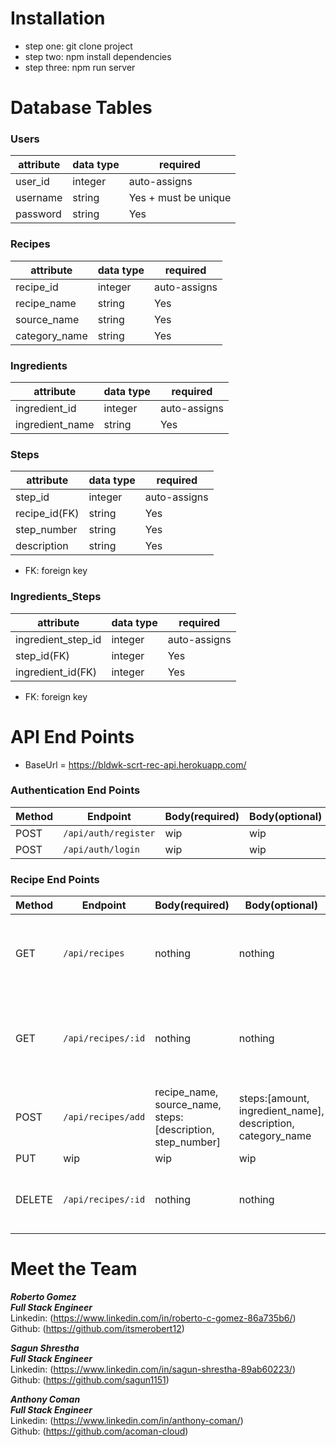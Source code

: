 # Installation

* step one: git clone project
* step two: npm install dependencies
* step three: npm run server

# Database Tables

### Users
|attribute|data type|				required			|
|---------|---------|---------------------|
|user_id  |integer  |auto-assigns         |
|username |string   |Yes + must be unique |
|password |string   |Yes                  |

### Recipes
|attribute  |data type|	required		|
|-------------|---------|-------------|
|recipe_id    |integer  |auto-assigns |
|recipe_name  |string   |Yes          |
|source_name  |string   |Yes          |
|category_name|string   |Yes          |

### Ingredients
|attribute      |data type|	required   |
|---------------|---------|------------|
|ingredient_id  |integer  |auto-assigns|
|ingredient_name|string   |Yes         |

### Steps
|		attribute  |data type|				required		 |
|--------------|---------|---------------------|
|step_id       |integer  |auto-assigns         |
|recipe_id(FK) |string   |Yes                  |
|step_number   |string   |Yes                  |
|description   |string   |Yes                  |

* FK: foreign key

### Ingredients_Steps
|		attribute      |data type|		required		 |
|------------------|---------|-----------------|
|ingredient_step_id|integer  |auto-assigns     |
|step_id(FK)       |integer  |Yes              |
|ingredient_id(FK) |integer  |Yes              |

* FK: foreign key

# API End Points

* BaseUrl = https://bldwk-scrt-rec-api.herokuapp.com/

### Authentication End Points

|Method|Endpoint|Body(required)|Body(optional)|notes|
|----|--------------------|-------------------------|----|--------------------|
|POST|`/api/auth/register`|wip|wip|wip|
|POST|`/api/auth/login`|wip|wip|wip|

### Recipe End Points

|Method|Endpoint|Body(required)|Body(optional)|notes|
|-|-|-|-|-|
|GET|`/api/recipes`|nothing|nothing|Returns all available recipes from database|
|GET|`/api/recipes/:id`|nothing|nothing|return recipe object with the id passed through the URL|
|POST|`/api/recipes/add`|recipe_name, source_name, steps: [description, step_number] |steps:[amount, ingredient_name], description, category_name|returns newly created recipe|
|PUT|wip|wip|wip|wip|
|DELETE|`/api/recipes/:id`|nothing|nothing|On success returns deletion succesful|

# Meet the Team

**_Roberto Gomez_**  
**_Full Stack Engineer_**  
Linkedin: (https://www.linkedin.com/in/roberto-c-gomez-86a735b6/)  
Github: (https://github.com/itsmerobert12)

**_Sagun Shrestha_**  
**_Full Stack Engineer_**  
Linkedin: (https://www.linkedin.com/in/sagun-shrestha-89ab60223/)  
Github: (https://github.com/sagun1151)

**_Anthony Coman_**  
**_Full Stack Engineer_**  
Linkedin: (https://www.linkedin.com/in/anthony-coman/)  
Github: (https://github.com/acoman-cloud)
